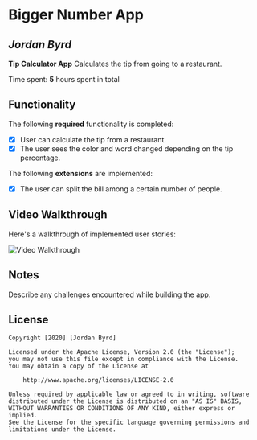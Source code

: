 # Bigger Number App

## *Jordan Byrd*

**Tip Calculator App** Calculates the tip from going to a restaurant.

Time spent: **5** hours spent in total

## Functionality

The following **required** functionality is completed:

* [x] User can calculate the tip from a restaurant.
* [x] The user sees the color and word changed depending on the tip percentage. 

The following **extensions** are implemented:

* [x] The user can split the bill among a certain number of people. 

## Video Walkthrough

Here's a walkthrough of implemented user stories:

<img src='https://j.gifs.com/gZ0RQZ.gif' title='Video Walkthrough' width='' alt='Video Walkthrough' />


## Notes

Describe any challenges encountered while building the app.

## License

    Copyright [2020] [Jordan Byrd]

    Licensed under the Apache License, Version 2.0 (the "License");
    you may not use this file except in compliance with the License.
    You may obtain a copy of the License at

        http://www.apache.org/licenses/LICENSE-2.0

    Unless required by applicable law or agreed to in writing, software
    distributed under the License is distributed on an "AS IS" BASIS,
    WITHOUT WARRANTIES OR CONDITIONS OF ANY KIND, either express or implied.
    See the License for the specific language governing permissions and
    limitations under the License.
